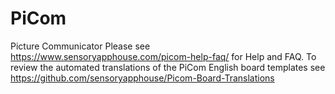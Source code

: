 # PiCom
Picture Communicator
Please see https://www.sensoryapphouse.com/picom-help-faq/ for Help and FAQ.
To review the automated translations of the PiCom English board templates see https://github.com/sensoryapphouse/Picom-Board-Translations
